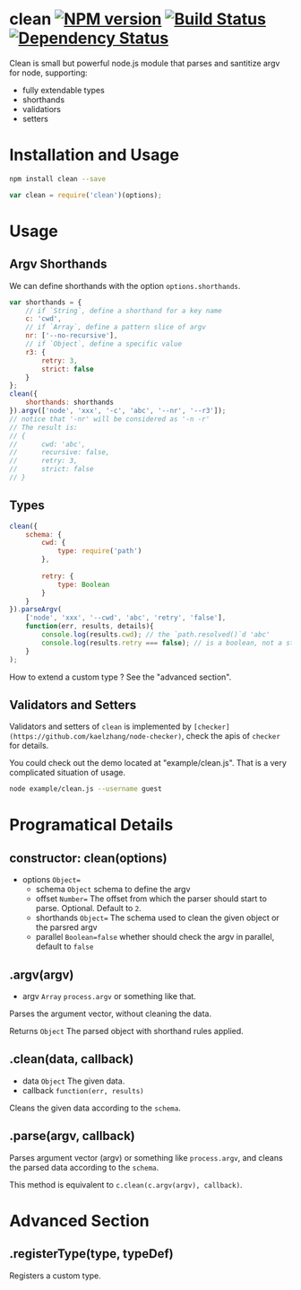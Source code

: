 # clean [![NPM version](https://badge.fury.io/js/clean.png)](http://badge.fury.io/js/clean) [![Build Status](https://travis-ci.org/kaelzhang/node-clean.png?branch=master)](https://travis-ci.org/kaelzhang/node-clean) [![Dependency Status](https://gemnasium.com/kaelzhang/node-clean.png)](https://gemnasium.com/kaelzhang/node-clean)

Clean is small but powerful node.js module that parses and santitize argv for node, supporting:

- fully extendable types
- shorthands
- validatiors
- setters

# Installation and Usage

```sh
npm install clean --save
```

```js
var clean = require('clean')(options);
```

# Usage

## Argv Shorthands

We can define shorthands with the option `options.shorthands`.

```js
var shorthands = {
	// if `String`, define a shorthand for a key name
	c: 'cwd',
	// if `Array`, define a pattern slice of argv
	nr: ['--no-recursive'],
	// if `Object`, define a specific value
	r3: {
		retry: 3,
		strict: false
	}
};
clean({
	shorthands: shorthands
}).argv(['node', 'xxx', '-c', 'abc', '--nr', '--r3']); 
// notice that '-nr' will be considered as '-n -r'
// The result is:
// {
//		cwd: 'abc',
//		recursive: false,
//		retry: 3,
//		strict: false 
// }
```

## Types

```js
clean({
	schema: {
		cwd: {
			type: require('path')
		},
		
		retry: {
			type: Boolean
		}
	}
}).parseArgv(
	['node', 'xxx', '--cwd', 'abc', 'retry', 'false'], 
	function(err, results, details){
		console.log(results.cwd); // the `path.resolved()`d 'abc'
		console.log(results.retry === false); // is a boolean, not a string
	}
);
```

How to extend a custom type ? See the "advanced section".

## Validators and Setters

Validators and setters of `clean` is implemented by `[checker](https://github.com/kaelzhang/node-checker)`, check the apis of `checker` for details.

You could check out the demo located at "example/clean.js". That is a very complicated situation of usage.

```sh
node example/clean.js --username guest
```


# Programatical Details

## constructor: clean(options)

- options `Object=`
  - schema `Object` schema to define the argv
  - offset `Number=` The offset from which the parser should start to parse. Optional. Default to `2`.
  - shorthands `Object=` The schema used to clean the given object or the parsred argv
  - parallel `Boolean=false` whether should check the argv in parallel, default to `false`

## .argv(argv)

- argv `Array` `process.argv` or something like that.

Parses the argument vector, without cleaning the data.

Returns `Object` The parsed object with shorthand rules applied.

## .clean(data, callback)

- data `Object` The given data.
- callback `function(err, results)`

Cleans the given data according to the `schema`.

## .parse(argv, callback)

Parses argument vector (argv) or something like `process.argv`, and cleans the parsed data according to the `schema`.

This method is equivalent to `c.clean(c.argv(argv), callback)`.

# Advanced Section

## .registerType(type, typeDef)

Registers a custom type.

